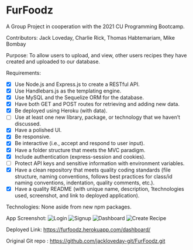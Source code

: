 # FurFoodz
A Group Project in cooperation with the 2021 CU Programming Bootcamp.

Contributors: 
Jack Loveday, Charlie Rick, Thomas Habtemariam, Mike Bombay

Purpose: 
To allow users to upload, and view, other users recipes they have created and uploaded to our database.

Requirements:
 - [X] Use Node.js and Express.js to create a RESTful API.
 - [X] Use Handlebars.js as the templating engine.
 - [X] Use MySQL and the Sequelize ORM for the database.
 - [X] Have both GET and POST routes for retrieving and adding new data.
 - [X] Be deployed using Heroku (with data).
 - [ ] Use at least one new library, package, or technology that we haven’t discussed.
 - [X] Have a polished UI.
 - [X] Be responsive.
 - [X] Be interactive (i.e., accept and respond to user input).
 - [X] Have a folder structure that meets the MVC paradigm.
 - [X] Include authentication (express-session and cookies).
 - [ ] Protect API keys and sensitive information with environment variables.
 - [X] Have a clean repository that meets quality coding standards (file structure, naming conventions, follows best practices for class/id naming conventions, indentation, quality comments, etc.).
 - [X] Have a quality README (with unique name, description, 1technologies used, screenshot, and link to deployed application).

Technologies:
None aside from new npm packages.

App Screenshot:
![Login](./imgs/furfoodz_login.png)
![Signup](./imgs/furfoodz_signup.png)
![Dashboard](./imgs/furfoodz_dashboard.png)
![Create Recipe](./imgs/furfoodz_create.png)


Deployed Link:
https://furfoodz.herokuapp.com/dashboard/

Original Git repo : 
https://github.com/jackloveday-git/FurFoodz.git